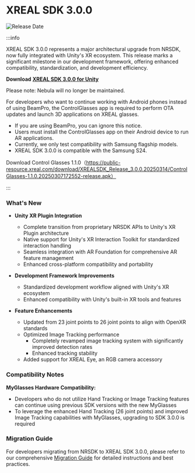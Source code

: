 # XREAL SDK 3.0.0
![Release Date](https://img.shields.io/badge/Release_Date-March_20,_2025-0080FF?style=flat&logoWidth=1)

:::info

XREAL SDK 3.0.0 represents a major architectural upgrade from NRSDK, now fully integrated with Unity's XR ecosystem. This release marks a significant milestone in our development framework, offering enhanced compatibility, standardization, and development efficiency.

**Download** [**XREAL SDK 3.0.0 for Unity**](https://public-resource.xreal.com/download/XREALSDK_Release_3.0.0.20250314/com.xreal.xr.tar.gz)


Please note: Nebula will no longer be maintained.

For developers who want to continue working with Android phones instead of using BeamPro, the ControlGlasses app is required to perform OTA updates and launch 3D applications on XREAL glasses.

* If you are using BeamPro, you can ignore this notice.
* Users must install the ControlGlasses app on their Android device to run AR applications.
* Currently, we only test compatibility with Samsung flagship models.
* XREAL SDK 3.0.0 is compatible with the Samsung S24.

Download Control Glasses 1.1.0（https://public-resource.xreal.com/download/XREALSDK_Release_3.0.0.20250314/ControlGlasses-1.1.0.20250307172552-release.apk）

:::

### What's New



* **Unity XR Plugin Integration**
  * Complete transition from proprietary NRSDK APIs to Unity's XR Plugin architecture
  * Native support for Unity's XR Interaction Toolkit for standardized interaction handling
  * Seamless integration with AR Foundation for comprehensive AR feature management
  * Enhanced cross-platform compatibility and portability

* **Development Framework Improvements**
  * Standardized development workflow aligned with Unity's XR ecosystem
  * Enhanced compatibility with Unity's built-in XR tools and features

* **Feature Enhancements**
  * Updated from 23 joint points to 26 joint points to align with OpenXR standards
  * Optimized Image Tracking performance
    * Completely revamped image tracking system with significantly improved detection rates
    * Enhanced tracking stability
  * Added support for XREAL Eye, an RGB camera accessory


### Compatibility Notes

**MyGlasses Hardware Compatibility:**
* Developers who do not utilize Hand Tracking or Image Tracking features can continue using previous SDK versions with the new MyGlasses
* To leverage the enhanced Hand Tracking (26 joint points) and improved Image Tracking capabilities with MyGlasses, upgrading to SDK 3.0.0 is required

### Migration Guide

For developers migrating from NRSDK to XREAL SDK 3.0.0, please refer to our comprehensive [Migration Guide](../04_Migration%20Guide/Migration%20from%20NRSDK.md) for detailed instructions and best practices.


